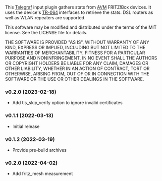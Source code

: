 This [Telegraf](https://github.com/influxdata/telegraf) input plugin gathers stats from [AVM](https://avm.de/) FRITZ!Box devices. It uses the device's [TR-064](https://avm.de/service/schnittstellen/) interfaces to retrieve the stats. DSL routers as well as WLAN repeaters are supported.

This software may be modified and distributed under the terms
of the MIT license.  See the LICENSE file for details.

THE SOFTWARE IS PROVIDED "AS IS", WITHOUT WARRANTY OF ANY KIND, EXPRESS OR
IMPLIED, INCLUDING BUT NOT LIMITED TO THE WARRANTIES OF MERCHANTABILITY,
FITNESS FOR A PARTICULAR PURPOSE AND NONINFRINGEMENT. IN NO EVENT SHALL THE
AUTHORS OR COPYRIGHT HOLDERS BE LIABLE FOR ANY CLAIM, DAMAGES OR OTHER
LIABILITY, WHETHER IN AN ACTION OF CONTRACT, TORT OR OTHERWISE, ARISING FROM,
OUT OF OR IN CONNECTION WITH THE SOFTWARE OR THE USE OR OTHER DEALINGS IN THE
SOFTWARE.


### v0.2.0 (2023-02-18)
* Add tls_skip_verify option to ignore invalid certificates

### v0.1.1 (2022-03-13)
* Initial release

### v0.1.2 (2022-03-19)
* Provide pre-build archives

### v0.2.0 (2022-04-02)
* Add fritz_mesh measurement
